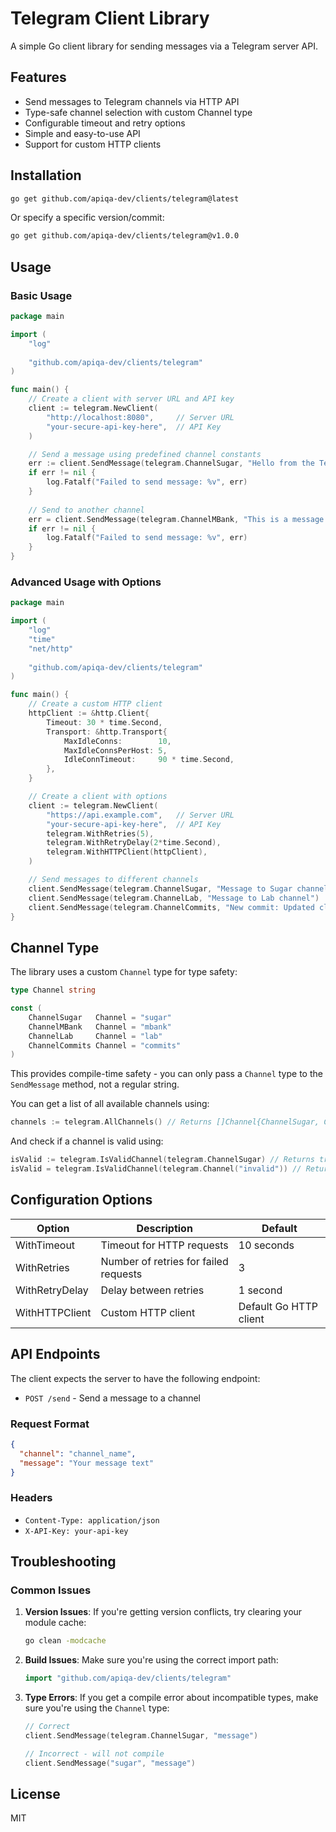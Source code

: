 # Telegram Client Library

A simple Go client library for sending messages via a Telegram server API.

## Features

- Send messages to Telegram channels via HTTP API
- Type-safe channel selection with custom Channel type
- Configurable timeout and retry options
- Simple and easy-to-use API
- Support for custom HTTP clients

## Installation

```bash
go get github.com/apiqa-dev/clients/telegram@latest
```

Or specify a specific version/commit:

```bash
go get github.com/apiqa-dev/clients/telegram@v1.0.0
```

## Usage

### Basic Usage

```go
package main

import (
	"log"
	
	"github.com/apiqa-dev/clients/telegram"
)

func main() {
	// Create a client with server URL and API key
	client := telegram.NewClient(
		"http://localhost:8080",     // Server URL
		"your-secure-api-key-here",  // API Key
	)

	// Send a message using predefined channel constants
	err := client.SendMessage(telegram.ChannelSugar, "Hello from the Telegram client library!")
	if err != nil {
		log.Fatalf("Failed to send message: %v", err)
	}
	
	// Send to another channel
	err = client.SendMessage(telegram.ChannelMBank, "This is a message to MBank channel!")
	if err != nil {
		log.Fatalf("Failed to send message: %v", err)
	}
}
```

### Advanced Usage with Options

```go
package main

import (
	"log"
	"time"
	"net/http"
	
	"github.com/apiqa-dev/clients/telegram"
)

func main() {
	// Create a custom HTTP client
	httpClient := &http.Client{
		Timeout: 30 * time.Second,
		Transport: &http.Transport{
			MaxIdleConns:        10,
			MaxIdleConnsPerHost: 5,
			IdleConnTimeout:     90 * time.Second,
		},
	}

	// Create a client with options
	client := telegram.NewClient(
		"https://api.example.com",   // Server URL
		"your-secure-api-key-here",  // API Key
		telegram.WithRetries(5),
		telegram.WithRetryDelay(2*time.Second),
		telegram.WithHTTPClient(httpClient),
	)

	// Send messages to different channels
	client.SendMessage(telegram.ChannelSugar, "Message to Sugar channel")
	client.SendMessage(telegram.ChannelLab, "Message to Lab channel")
	client.SendMessage(telegram.ChannelCommits, "New commit: Updated client library")
}
```

## Channel Type

The library uses a custom `Channel` type for type safety:

```go
type Channel string

const (
	ChannelSugar   Channel = "sugar"
	ChannelMBank   Channel = "mbank"
	ChannelLab     Channel = "lab"
	ChannelCommits Channel = "commits"
)
```

This provides compile-time safety - you can only pass a `Channel` type to the `SendMessage` method, not a regular string.

You can get a list of all available channels using:

```go
channels := telegram.AllChannels() // Returns []Channel{ChannelSugar, ChannelMBank, ChannelLab, ChannelCommits}
```

And check if a channel is valid using:

```go
isValid := telegram.IsValidChannel(telegram.ChannelSugar) // Returns true
isValid = telegram.IsValidChannel(telegram.Channel("invalid")) // Returns false
```

## Configuration Options

| Option | Description | Default |
|--------|-------------|---------|
| WithTimeout | Timeout for HTTP requests | 10 seconds |
| WithRetries | Number of retries for failed requests | 3 |
| WithRetryDelay | Delay between retries | 1 second |
| WithHTTPClient | Custom HTTP client | Default Go HTTP client |

## API Endpoints

The client expects the server to have the following endpoint:

- `POST /send` - Send a message to a channel

### Request Format

```json
{
  "channel": "channel_name",
  "message": "Your message text"
}
```

### Headers

- `Content-Type: application/json`
- `X-API-Key: your-api-key`

## Troubleshooting

### Common Issues

1. **Version Issues**: If you're getting version conflicts, try clearing your module cache:
   ```bash
   go clean -modcache
   ```

2. **Build Issues**: Make sure you're using the correct import path:
   ```go
   import "github.com/apiqa-dev/clients/telegram"
   ```

3. **Type Errors**: If you get a compile error about incompatible types, make sure you're using the `Channel` type:
   ```go
   // Correct
   client.SendMessage(telegram.ChannelSugar, "message")
   
   // Incorrect - will not compile
   client.SendMessage("sugar", "message")
   ```

## License

MIT 